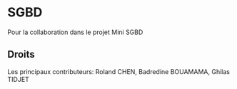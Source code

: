 # SGBD
Pour la collaboration dans le projet Mini SGBD

## Droits
Les principaux contributeurs: Roland CHEN, Badredine BOUAMAMA, Ghilas TIDJET 